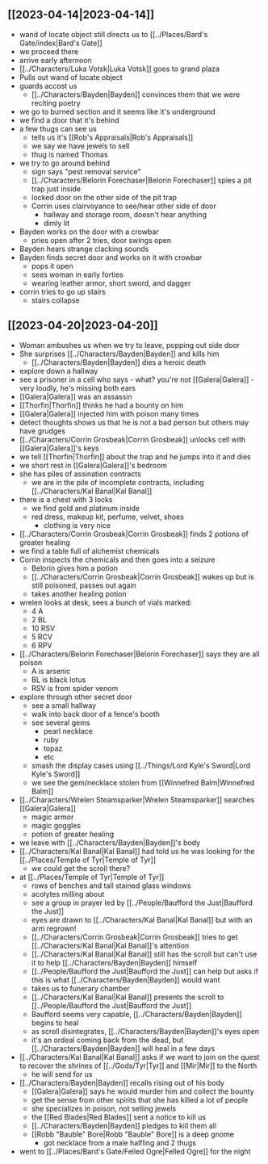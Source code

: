 ## [[2023-04-14|2023-04-14]]
- wand of locate object still directs us to [[../Places/Bard's Gate/index|Bard's Gate]]
- we proceed there
- arrive early afternoon
- [[../Characters/Luka Votsk|Luka Votsk]] goes to grand plaza
- Pulls out wand of locate object
- guards accost us
	- [[../Characters/Bayden|Bayden]] convinces them that we were reciting poetry
- we go to burned section and it seems like it's underground
- we find a door that it's behind
- a few thugs can see us
	- tells us it's [[Rob's Appraisals|Rob's Appraisals]]
	- we say we have jewels to sell
	- thug is named Thomas
- we try to go around behind
	- sign says "pest removal service"
	- [[../Characters/Belorin Forechaser|Belorin Forechaser]] spies a pit trap just inside
	- locked door on the other side of the pit trap
	- Corrin uses clairvoyance to see/hear other side of door
		- hallway and storage room, doesn't hear anything
		- dimly lit
- Bayden works on the door with a crowbar
	- pries open after 2 tries, door swings open
- Bayden hears strange clacking sounds
- Bayden finds secret door and works on it with crowbar
	- pops it open
	- sees woman in early forties
	- wearing leather armor, short sword, and dagger
- corrin tries to go up stairs
	- stairs collapse

## [[2023-04-20|2023-04-20]]
- Woman ambushes us when we try to leave, popping out side door
- She surprises [[../Characters/Bayden|Bayden]] and kills him
	- [[../Characters/Bayden|Bayden]] dies a heroic death
- explore down a hallway
- see a prisoner in a cell who says
		- what? you're not [[Galera|Galera]]
		- very loudly, he's missing both ears
- [[Galera|Galera]] was an assassin
- [[Thorfin|Thorfin]] thinks he had a bounty on him
- [[Galera|Galera]] injected him with poison many times
- detect thoughts shows us that he is not a bad person but others may have grudges
- [[../Characters/Corrin Grosbeak|Corrin Grosbeak]] unlocks cell with [[Galera|Galera]]'s keys
- we tell [[Thorfin|Thorfin]] about the trap and he jumps into it and dies
- we short rest in [[Galera|Galera]]'s bedroom
- she has piles of assination contracts
	- we are in the pile of incomplete contracts, including [[../Characters/Kal Banal|Kal Banal]]
- there is a chest with 3 locks
	- we find gold and platinum inside
	- red dress, makeup kit, perfume, velvet, shoes
		- clothing is very nice
- [[../Characters/Corrin Grosbeak|Corrin Grosbeak]] finds 2 potions of greater healing
- we find a table full of alchemist chemicals
- Corrin inspects the chemicals and then goes into a seizure
	- Belorin gives him a potion
	- [[../Characters/Corrin Grosbeak|Corrin Grosbeak]] wakes up but is still poisoned, passes out again
	- takes another healing potion
- wrelen looks at desk, sees a bunch of vials marked:
	- 4 A
	- 2 BL
	- 10 RSV
	- 5 RCV
	- 6 RPV
- [[../Characters/Belorin Forechaser|Belorin Forechaser]] says they are all poison
	- A is arsenic
	- BL is black lotus
	- RSV is from spider venom
- explore through other secret door
	- see a small hallway
	- walk into back door of a fence's booth
	- see several gems
		- pearl necklace
		- ruby
		- topaz
		- etc
	- smash the display cases using [[../Things/Lord Kyle's Sword|Lord Kyle's Sword]]
	- we see the gem/necklace stolen from [[Winnefred Balm|Winnefred Balm]]
- [[../Characters/Wrelen Steamsparker|Wrelen Steamsparker]] searches [[Galera|Galera]]
	- magic armor
	- magic goggles
	- potion of greater healing
- we leave with [[../Characters/Bayden|Bayden]]'s body
- [[../Characters/Kal Banal|Kal Banal]] had told us he was looking for the [[../Places/Temple of Tyr|Temple of Tyr]]
	- we could get the scroll there?
- at [[../Places/Temple of Tyr|Temple of Tyr]]
	- rows of benches and tall stained glass windows
	- acolytes milling about
	- see a group in prayer led by [[../People/Baufford the Just|Baufford the Just]]
	- eyes are drawn to [[../Characters/Kal Banal|Kal Banal]] but with an arm regrown!
	- [[../Characters/Corrin Grosbeak|Corrin Grosbeak]] tries to get [[../Characters/Kal Banal|Kal Banal]]'s attention
	- [[../Characters/Kal Banal|Kal Banal]] still has the scroll but can't use it to help [[../Characters/Bayden|Bayden]] himself
	- [[../People/Baufford the Just|Baufford the Just]] can help but asks if this is what [[../Characters/Bayden|Bayden]] would want
	- takes us to funerary chamber
	- [[../Characters/Kal Banal|Kal Banal]] presents the scroll to [[../People/Baufford the Just|Baufford the Just]]
	- Baufford seems very capable, [[../Characters/Bayden|Bayden]] begins to heal
	- as scroll disintegrates, [[../Characters/Bayden|Bayden]]'s eyes open
	- it's an ordeal coming back from the dead, but [[../Characters/Bayden|Bayden]] will heal in a few days
- [[../Characters/Kal Banal|Kal Banal]] asks if we want to join on the quest to recover the shrines of [[../Gods/Tyr|Tyr]] and [[Mir|Mir]] to the North
	- he will send for us
- [[../Characters/Bayden|Bayden]] recalls rising out of his body
	- [[Galera|Galera]] says he would murder him and collect the bounty
	- get the sense from other spirits that she has killed a lot of people
	- she specializes in poison, not selling jewels
	- the [[Red Blades|Red Blades]] sent a notice to kill us
	- [[../Characters/Bayden|Bayden]] pledges to kill them all
	- [[Robb "Bauble" Bore|Robb "Bauble" Bore]] is a deep gnome
		- got necklace from a male halfling and 2 thugs
- went to [[../Places/Bard's Gate/Felled Ogre|Felled Ogre]] for the night